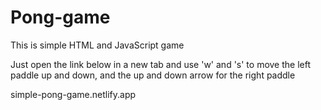 # Pong-game
This is simple HTML and JavaScript game

Just open the link below in a new tab and use 'w' and 's' to move the left paddle up and down, and the up and down arrow for the right paddle

simple-pong-game.netlify.app

